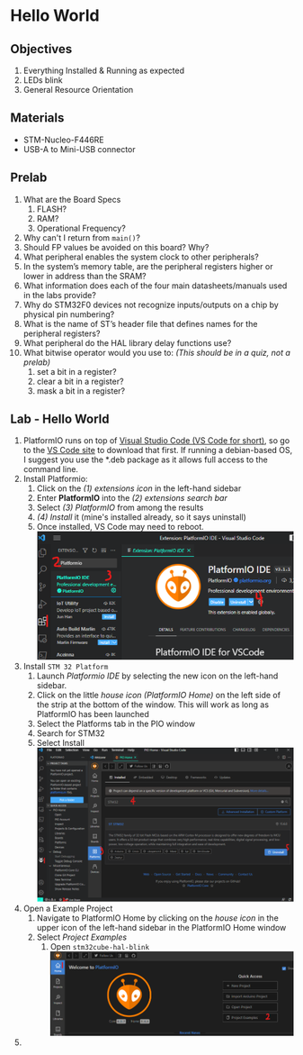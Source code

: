 # Hello World

## Objectives

1. Everything Installed & Running as expected
2. LEDs blink
3. General Resource Orientation

## Materials

- STM-Nucleo-F446RE
- USB-A to Mini-USB connector

## Prelab

1. What are the Board Specs
   1. FLASH?
   2. RAM?
   3. Operational Frequency?
2. Why can't I return from `main()`?
3. Should FP values be avoided on this board? Why?
4. What peripheral enables the system clock to other peripherals?
5. In the system’s memory table, are the peripheral registers higher or lower in address than the SRAM?
6. What information does each of the four main datasheets/manuals used in the labs provide?
7. Why do STM32F0 devices not recognize inputs/outputs on a chip by physical pin numbering?
8. What is the name of ST’s header file that defines names for the peripheral registers?
9. What peripheral do the HAL library delay functions use?
10. What bitwise operator would you use to: _(This should be in a quiz, not a prelab)_
    1. set a bit in a register?
    2. clear a bit in a register?
    3. mask a bit in a register?

## Lab - Hello World

1. PlatformIO runs on top of [Visual Studio Code (VS Code for short)](https://code.visualstudio.com), so go to the [VS Code site](https://code.visualstudio.com) to download that first. If running a debian-based OS, I suggest you use the *.deb package as it allows full access to the command line.
2. Install Platformio:
   1. Click on the _(1) extensions icon_ in the left-hand sidebar
   2. Enter **PlatformIO** into the _(2) extensions search bar_
   3. Select _(3) PlatformIO_ from among the results
   4. _(4) Install_ it (mine's installed already, so it says uninstall)
   5. Once installed, VS Code may need to reboot. \
![platformio install pic not found](pics/00/platformio-install.png)
3. Install `STM 32 Platform`
   1. Launch _Platformio IDE_ by selecting the new icon on the left-hand sidebar.
   2. Click on the little _house icon (PlatformIO Home)_ on the left side of the strip at the bottom of the window. This will work as long as PlatformIO has been launched
   3. Select the Platforms tab in the PIO window
   4. Search for STM32
   5. Select Install \
   ![Platformio Home image missing](pics/00/platformio-platforms.png)
4. Open a Example Project
   1. Navigate to PlatformIO Home by clicking on the _house icon_ in the upper icon of the left-hand sidebar in the PlatformIO Home window
   2. Select _Project Examples_
      1. Open `stm32cube-hal-blink` \
      ![open example project image missing](pics/00/open-example-project.png)
5. 
